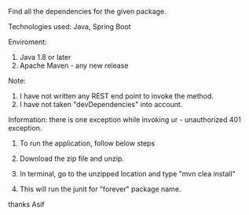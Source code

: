 
Find all the dependencies for the given package.

Technologies used:
Java, Spring Boot

Enviroment:
1. Java 1.8 or later
2. Apache Maven - any new release


Note: 
1. I have not written any REST end point to invoke the method.
2. I have not taken "devDependencies" into account.



Information: there is one exception while invoking ur - unauthorized 401 exception. 

1. To run the application, follow below steps

2. Download the zip file and unzip.

3. In terminal, go to the unzipped location and type "mvn clea install"

4. This will run the junit for "forever" package name.

thanks
Asif
